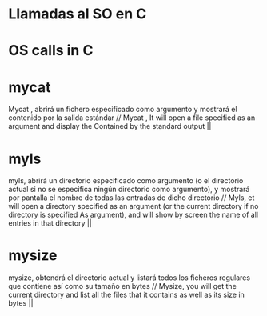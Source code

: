 # Llamadas al SO en C
# OS calls in C


# mycat
Mycat , abrirá un fichero especificado como argumento y mostrará el  contenido por la salida estándar // 
Mycat , It will open a file specified as an argument and display the Contained by the standard output ||

# myls
myls,  abrirá  un  directorio  especificado  como  argumento  (o  el  directorio  actual  si  no  se  especifica  ningún  directorio como  argumento),  y  mostrará  por pantalla  el  nombre  de  todas  las  entradas  de  dicho  directorio //
Myls, et will open a directory specified as an argument (or the current directory if no directory is specified
As argument), and will show by screen the name of all entries in that directory ||

# mysize
mysize, obtendrá  el  directorio  actual  y  listará  todos  los  ficheros regulares que contiene así como su tamaño en bytes //
Mysize, you will get the current directory and list all the files that it contains as well as its size in bytes ||
